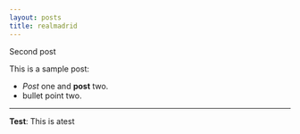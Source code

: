 ```yaml
---
layout: posts
title: realmadrid
---
```


Second post

This is a sample post:
- *Post* one and **post** two.
- bullet point two.


---
**Test**: This is atest
